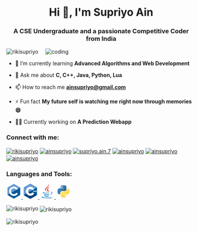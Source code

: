 <h1 align="center">Hi 👋, I'm Supriyo Ain</h1>
<h3 align="center">A CSE Undergraduate and a passionate Competitive Coder from India</h3>

<img align="right" alt="coding" width="400" src="https://media.tenor.com/5hKPyupKGWMAAAAC/robot-hello.gif"> 

<p align="left"> <img src="https://komarev.com/ghpvc/?username=rikisupriyo&label=Profile%20views&color=0e75b6&style=flat" alt="rikisupriyo" /> </p>

- 🌱 I’m currently learning **Advanced Algorithms and Web Development**

- 💬 Ask me about **C, C++, Java, Python, Lua**

- 📫 How to reach me **ainsupriyo@gmail.com**

- ⚡ Fun fact **My future self is watching me right now through memories 😄**

- 👨‍💻 Currently working on **A Prediction Webapp**

<h3 align="left">Connect with me:</h3>
<p align="left">
<a href="https://dev.to/rikisupriyo" target="_blank"><img align="center" src="https://raw.githubusercontent.com/rahuldkjain/github-profile-readme-generator/master/src/images/icons/Social/devto.svg" alt="rikisupriyo" height="30" width="40" /></a>
<a href="https://linkedin.com/in/ainsupriyo" target="_blank"><img align="center" src="https://raw.githubusercontent.com/rahuldkjain/github-profile-readme-generator/master/src/images/icons/Social/linked-in-alt.svg" alt="ainsupriyo" height="30" width="40" /></a>
<a href="https://fb.com/supriyo.ain.7" target="_blank"><img align="center" src="https://raw.githubusercontent.com/rahuldkjain/github-profile-readme-generator/master/src/images/icons/Social/facebook.svg" alt="supriyo.ain.7" height="30" width="40" /></a>
<a href="https://instagram.com/ainsupriyo" target="_blank"><img align="center" src="https://raw.githubusercontent.com/rahuldkjain/github-profile-readme-generator/master/src/images/icons/Social/instagram.svg" alt="ainsupriyo" height="30" width="40" /></a>
<a href="https://www.hackerrank.com/ainsupriyo" target="_blank"><img align="center" src="https://raw.githubusercontent.com/rahuldkjain/github-profile-readme-generator/master/src/images/icons/Social/hackerrank.svg" alt="ainsupriyo" height="30" width="40" /></a>
<a href="https://www.leetcode.com/ainsupriyo" target="_blank"><img align="center" src="https://raw.githubusercontent.com/rahuldkjain/github-profile-readme-generator/master/src/images/icons/Social/leet-code.svg" alt="ainsupriyo" height="30" width="40" /></a>
</p>

<h3 align="left">Languages and Tools:</h3>
<p align="left"> <a href="https://www.cprogramming.com/" target="_blank" rel="noreferrer"> <img src="https://raw.githubusercontent.com/devicons/devicon/master/icons/c/c-original.svg" alt="c" width="40" height="40"/> </a> <a href="https://www.w3schools.com/cpp/" target="_blank" rel="noreferrer"> <img src="https://raw.githubusercontent.com/devicons/devicon/master/icons/cplusplus/cplusplus-original.svg" alt="cplusplus" width="40" height="40"/> </a> <a href="https://www.java.com" target="_blank" rel="noreferrer"> <img src="https://raw.githubusercontent.com/devicons/devicon/master/icons/java/java-original.svg" alt="java" width="40" height="40"/> </a> <a href="https://www.python.org" target="_blank" rel="noreferrer"> <img src="https://raw.githubusercontent.com/devicons/devicon/master/icons/python/python-original.svg" alt="python" width="40" height="40"/> </a> </p>

<p><img align="left" src="https://github-readme-stats.vercel.app/api/top-langs?username=rikisupriyo&show_icons=true&locale=en&layout=compact" alt="rikisupriyo" /></p>

<p>&nbsp;<img align="center" src="https://github-readme-stats.vercel.app/api?username=rikisupriyo&show_icons=true&locale=en" alt="rikisupriyo" /></p>

<p><img align="center" src="https://github-readme-streak-stats.herokuapp.com/?user=rikisupriyo&" alt="rikisupriyo" /></p>
